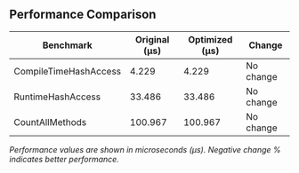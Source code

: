 ## Performance Comparison

| Benchmark | Original (μs) | Optimized (μs) | Change |
|-----------|---------------|----------------|--------|
| CompileTimeHashAccess | 4.229 | 4.229 | No change |
| RuntimeHashAccess | 33.486 | 33.486 | No change |
| CountAllMethods | 100.967 | 100.967 | No change |

*Performance values are shown in microseconds (μs). Negative change % indicates better performance.*
